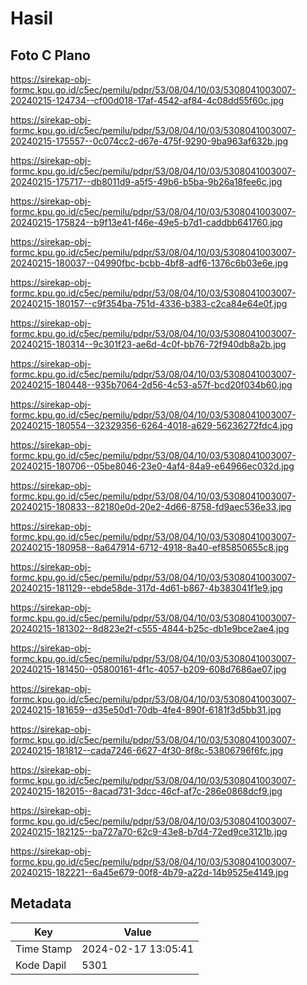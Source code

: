 # Hasil

## Foto C Plano

https://sirekap-obj-formc.kpu.go.id/c5ec/pemilu/pdpr/53/08/04/10/03/5308041003007-20240215-124734--cf00d018-17af-4542-af84-4c08dd55f60c.jpg

https://sirekap-obj-formc.kpu.go.id/c5ec/pemilu/pdpr/53/08/04/10/03/5308041003007-20240215-175557--0c074cc2-d67e-475f-9290-9ba963af632b.jpg

https://sirekap-obj-formc.kpu.go.id/c5ec/pemilu/pdpr/53/08/04/10/03/5308041003007-20240215-175717--db8011d9-a5f5-49b6-b5ba-9b26a18fee6c.jpg

https://sirekap-obj-formc.kpu.go.id/c5ec/pemilu/pdpr/53/08/04/10/03/5308041003007-20240215-175824--b9f13e41-f46e-49e5-b7d1-caddbb641760.jpg

https://sirekap-obj-formc.kpu.go.id/c5ec/pemilu/pdpr/53/08/04/10/03/5308041003007-20240215-180037--04990fbc-bcbb-4bf8-adf6-1376c6b03e6e.jpg

https://sirekap-obj-formc.kpu.go.id/c5ec/pemilu/pdpr/53/08/04/10/03/5308041003007-20240215-180157--c9f354ba-751d-4336-b383-c2ca84e64e0f.jpg

https://sirekap-obj-formc.kpu.go.id/c5ec/pemilu/pdpr/53/08/04/10/03/5308041003007-20240215-180314--9c301f23-ae6d-4c0f-bb76-72f940db8a2b.jpg

https://sirekap-obj-formc.kpu.go.id/c5ec/pemilu/pdpr/53/08/04/10/03/5308041003007-20240215-180448--935b7064-2d56-4c53-a57f-bcd20f034b60.jpg

https://sirekap-obj-formc.kpu.go.id/c5ec/pemilu/pdpr/53/08/04/10/03/5308041003007-20240215-180554--32329356-6264-4018-a629-56236272fdc4.jpg

https://sirekap-obj-formc.kpu.go.id/c5ec/pemilu/pdpr/53/08/04/10/03/5308041003007-20240215-180706--05be8046-23e0-4af4-84a9-e64966ec032d.jpg

https://sirekap-obj-formc.kpu.go.id/c5ec/pemilu/pdpr/53/08/04/10/03/5308041003007-20240215-180833--82180e0d-20e2-4d66-8758-fd9aec536e33.jpg

https://sirekap-obj-formc.kpu.go.id/c5ec/pemilu/pdpr/53/08/04/10/03/5308041003007-20240215-180958--8a647914-6712-4918-8a40-ef85850655c8.jpg

https://sirekap-obj-formc.kpu.go.id/c5ec/pemilu/pdpr/53/08/04/10/03/5308041003007-20240215-181129--ebde58de-317d-4d61-b867-4b383041f1e9.jpg

https://sirekap-obj-formc.kpu.go.id/c5ec/pemilu/pdpr/53/08/04/10/03/5308041003007-20240215-181302--8d823e2f-c555-4844-b25c-db1e9bce2ae4.jpg

https://sirekap-obj-formc.kpu.go.id/c5ec/pemilu/pdpr/53/08/04/10/03/5308041003007-20240215-181450--05800161-4f1c-4057-b209-608d7686ae07.jpg

https://sirekap-obj-formc.kpu.go.id/c5ec/pemilu/pdpr/53/08/04/10/03/5308041003007-20240215-181659--d35e50d1-70db-4fe4-890f-6181f3d5bb31.jpg

https://sirekap-obj-formc.kpu.go.id/c5ec/pemilu/pdpr/53/08/04/10/03/5308041003007-20240215-181812--cada7246-6627-4f30-8f8c-53806796f6fc.jpg

https://sirekap-obj-formc.kpu.go.id/c5ec/pemilu/pdpr/53/08/04/10/03/5308041003007-20240215-182015--8acad731-3dcc-46cf-af7c-286e0868dcf9.jpg

https://sirekap-obj-formc.kpu.go.id/c5ec/pemilu/pdpr/53/08/04/10/03/5308041003007-20240215-182125--ba727a70-62c9-43e8-b7d4-72ed9ce3121b.jpg

https://sirekap-obj-formc.kpu.go.id/c5ec/pemilu/pdpr/53/08/04/10/03/5308041003007-20240215-182221--6a45e679-00f8-4b79-a22d-14b9525e4149.jpg


## Metadata

| Key        | Value               |
| ---------- | ------------------- |
| Time Stamp | 2024-02-17 13:05:41 |
| Kode Dapil | 5301                |



